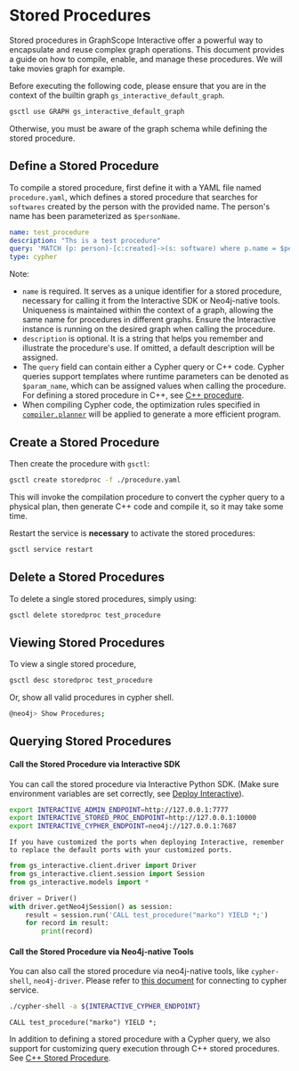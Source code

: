 # Stored Procedures

Stored procedures in GraphScope Interactive offer a powerful way to encapsulate and reuse complex graph operations. This document provides a guide on how to compile, enable, and manage these procedures. We will take movies graph for example.

Before executing the following code, please ensure that you are in the context of the builtin graph `gs_interactive_default_graph`.

```bash
gsctl use GRAPH gs_interactive_default_graph
```

Otherwise, you must be aware of the graph schema while defining the stored procedure.

## Define a Stored Procedure

To compile a stored procedure, first define it with a YAML file named `procedure.yaml`, which defines a stored procedure that searches for `softwares` created by the person with the provided name. The person's name has been parameterized as `$personName`.


```yaml
name: test_procedure
description: "Ths is a test procedure"
query: 'MATCH (p: person)-[c:created]->(s: software) where p.name = $personName RETURN s.id as softwareId, s.name as softwareName;'
type: cypher
```

Note:
- `name` is required. It serves as a unique identifier for a stored procedure, necessary for calling it from the Interactive SDK or Neo4j-native tools. Uniqueness is maintained within the context of a graph, allowing the same name for procedures in different graphs. Ensure the Interactive instance is running on the desired graph when calling the procedure.
- `description` is optional. It is a string that helps you remember and illustrate the procedure's use. If omitted, a default description will be assigned.
- The `query` field can contain either a Cypher query or C++ code. Cypher queries support templates where runtime parameters can be denoted as `$param_name`, which can be assigned values when calling the procedure. For defining a stored procedure in C++, see [C++ procedure](./development/stored_procedure/cpp_procedure.md).
- When compiling Cypher code, the optimization rules specified in [`compiler.planner`](./configuration) will be applied to generate a more efficient program.


## Create a Stored Procedure

Then create the procedure with `gsctl`:

```bash
gsctl create storedproc -f ./procedure.yaml
```

This will invoke the compilation procedure to convert the cypher query to a physical plan, then generate C++ code and compile it, so it may take some time.


Restart the service is **necessary** to activate the stored procedures:

```bash
gsctl service restart
```

## Delete a Stored Procedures

To delete a single stored procedures, simply using:

```bash
gsctl delete storedproc test_procedure
```

## Viewing Stored Procedures

To view a single stored procedure,

```bash
gsctl desc storedproc test_procedure
```

Or, show all valid procedures in cypher shell.
```bash
@neo4j> Show Procedures;
```

## Querying Stored Procedures

#### Call the Stored Procedure via Interactive SDK

You can call the stored procedure via Interactive Python SDK. (Make sure environment variables are set correctly, see [Deploy Interactive](./installation.md#install-and-deploy-interactive)).

```bash
export INTERACTIVE_ADMIN_ENDPOINT=http://127.0.0.1:7777
export INTERACTIVE_STORED_PROC_ENDPOINT=http://127.0.0.1:10000
export INTERACTIVE_CYPHER_ENDPOINT=neo4j://127.0.0.1:7687
```

```{note}
If you have customized the ports when deploying Interactive, remember to replace the default ports with your customized ports.
```

```python
from gs_interactive.client.driver import Driver
from gs_interactive.client.session import Session
from gs_interactive.models import *

driver = Driver()
with driver.getNeo4jSession() as session:
    result = session.run('CALL test_procedure("marko") YIELD *;')
    for record in result:
        print(record)
```

#### Call the Stored Procedure via Neo4j-native Tools

You can also call the stored procedure via neo4j-native tools, like `cypher-shell`, `neo4j-driver`. Please refer to [this document](../../interactive_engine/neo4j/cypher_sdk) for connecting to cypher service.


```bash
./cypher-shell -a ${INTERACTIVE_CYPHER_ENDPOINT}
```

```cypher
CALL test_procedure("marko") YIELD *;
```



In addition to defining a stored procedure with a Cypher query, we also support for customizing query execution through C++ stored procedures. See [C++ Stored Procedure](./development/stored_procedure/cpp_procedure.md).
